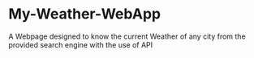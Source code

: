 # My-Weather-WebApp
A Webpage designed to know the current Weather of any city from the provided search engine with the use of API
